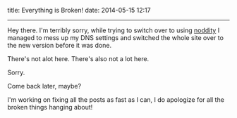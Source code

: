 title: Everything is Broken!
date: 2014-05-15 12:17

---

Hey there. I'm terribly sorry, while trying to switch over to using [noddity](http://noddity.com) I managed to mess up my DNS settings and switched the whole site over to the new version before it was done.

There's not alot here. There's also not a lot here.

Sorry.

Come back later, maybe?

I'm working on fixing all the posts as fast as I can, I do apologize for all the broken things hanging about!
